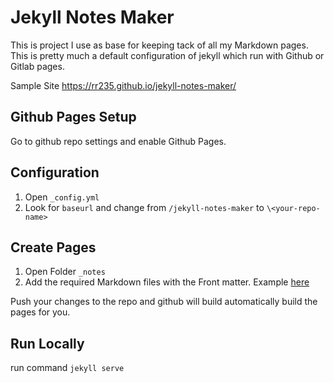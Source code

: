 # Jekyll Notes Maker

This is project I use as base for keeping tack of all my Markdown pages. This is pretty much a default configuration of jekyll which run with Github or Gitlab pages.

Sample Site https://rr235.github.io/jekyll-notes-maker/

## Github Pages Setup

Go to github repo settings and enable Github Pages.

## Configuration

1. Open `_config.yml`
2. Look for `baseurl` and change from `/jekyll-notes-maker` to `\<your-repo-name>`

## Create Pages

1. Open Folder `_notes`
2. Add the required Markdown files with the Front matter. Example [here](https://help.github.com/articles/configuring-jekyll/#front-matter-is-required)

Push your changes to the repo and github will build automatically build the pages for you.

## Run Locally

run command `jekyll serve`